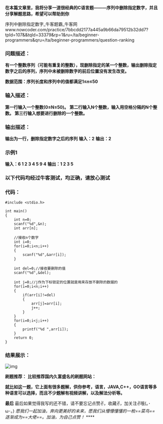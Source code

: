 **在本篇文章里，我将分享一道很经典的C语言题———序列中删除指定数字，并且分享解题思路，希望可以帮助到你**   

序列中删除指定数字_牛客题霸_牛客网www.nowcoder.com/practice/7bbcdd2177a445a9b66da79512b32dd7?tpId=107&&tqId=33379&rp=1&ru=/ta/beginner-programmers&qru=/ta/beginner-programmers/question-ranking

### **问题描述：**

**有一个整数序列（可能有重复的整数），现删除指定的某一个整数，输出删除指定数字之后的序列，序列中未被删除数字的前后位置没有发生改变。** 

**数据范围：序列长度和序列中的值都满足1≤*****n*****≤50**

### **输入描述：**

**第一行输入一个整数(0≤N≤50)。 第二行输入N个整数，输入用空格分隔的N个整数。 第三行输入想要进行删除的一个整数。**

### **输出描述：**

**输出为一行，删除指定数字之后的序列** **输入：2** **输出：2**

### **示例1**

**输入：6 1 2 3 4 5 9 4** **输出：1 2 3 5** 

### **以下代码均经过牛客测试，均正确，请放心测试**   

### **代码：**

```
#include <stdio.h>

int main()  
{
    int n=0;
    scanf("%d",&n);
    int arr[n];

    //接收n个数字
    int i=0;
    for(i=0;i<n;i++)
    {
        scanf("%d",&arr[i]);
    }

    int del=0;//接收要删除的值
    scanf("%d",&del);

    int j=0;//j作为下标锁定的位置就是用来存放不删除的数据的
    for(i=0;i<n;i++)
    {
        if(arr[i]!=del)
        {
            arr[j]=arr[i];
            j++;
        }
    }
    for(i=0;i<j;i++)
    {
        printf("%d ",arr[i]);
    }
    return 0;
}
```

### **结果展示：**

![img](https://pic1.zhimg.com/80/v2-8766f0d5d1ad72d517b1d0e2b5e60497_720w.png?source=d16d100b)





**刷题推荐：**  **比较推荐国内久富盛名的刷题网站：**

**就比如这一题，它上面有很多题解，供你参考，语言，JAVA,C++，GO语言等多种语言可以选择，而且不少题解有视频讲解，以及解法分析等。** 

**最后**  最后如果觉得我写的还不错，请不要忘记点赞✌，收藏✌，加关注✌哦(｡･ω･｡) *愿我们一起加油，奔向更美好的未来，愿我们从懵懵懂懂的一枚==菜鸟==逐渐成为==大佬==。加油，为自己点赞！* ****  